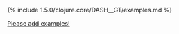 {% include 1.5.0/clojure.core/DASH__GT/examples.md %}

[Please add examples!](https://github.com/arrdem/grimoire/edit/master/_includes/1.6.0/clojure.core/DASH__GT/examples.md)
